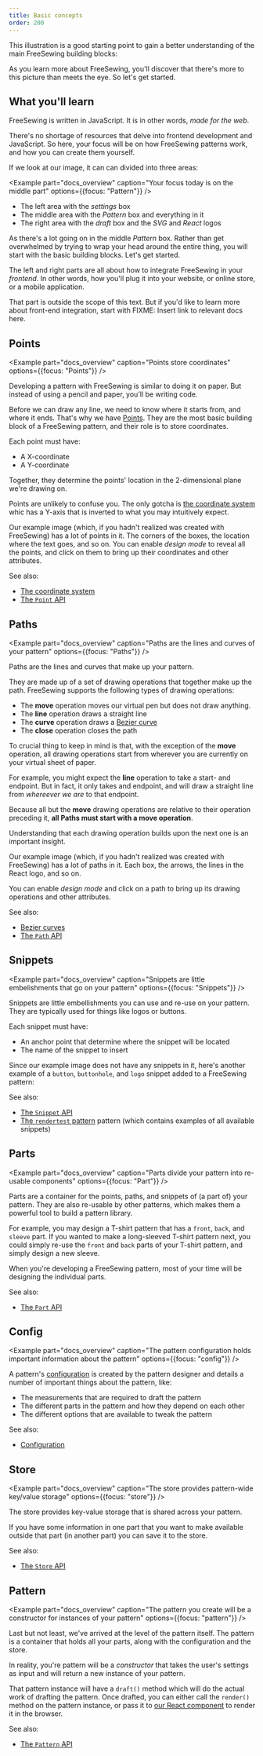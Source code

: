 ```yaml
---
title: Basic concepts
order: 200
---
```


This illustration is a good starting point to gain a better 
understanding of the main FreeSewing building blocks:

<Example 
  part="docs_overview" 
  caption="A schematic overview of FreeSewing"
/>

As you learn more about FreeSewing, you'll discover that there's more
to this picture than meets the eye. So let's get started.

## What you'll learn

FreeSewing is written in JavaScript. It is in other words, *made for the web*.

There's no shortage of resources that delve into frontend development and JavaScript.
So here, your focus will be on how 
FreeSewing patterns work, and how you can create them yourself. 

If we look at our image, it can can divided into three areas:

<Example 
  part="docs_overview" 
  caption="Your focus today is on the middle part"
  options={{focus: "Pattern"}}
/>

 - The left area with the *settings*  box
 - The middle area with the *Pattern* box and everything in it
 - The right area with the *draft* box and the *SVG* and *React* logos

As there's a lot going on in the middle *Pattern* box. Rather than get overwhelmed by
trying to wrap your head around the entire thing, you will start with the basic
building blocks. Let's get started.

<Note>

The left and right parts are all about how to integrate FreeSewing in your *frontend*.
In other words, how you'll plug it into your website, or online store, or a mobile
application.

That part is outside the scope of this text. But if you'd like to learn more
about front-end integration, start with FIXME: Insert link to relevant docs here.

</Note>

## Points

<Example 
  part="docs_overview" 
  caption="Points store coordinates"
  options={{focus: "Points"}}
/>

Developing a pattern with FreeSewing is similar to doing it on paper.
But instead of using a pencil and paper, you'll be writing code.

Before we can draw any line, we need to know where it starts from, and where it ends.
That's why we have [Points](/api/points). They are the most basic building block of a
FreeSewing pattern, and their role is to store coordinates.

Each point must have: 

 - A X-coordinate
 - A Y-coordinate

Together, they determine the points' location in the 2-dimensional plane we're drawing on.

<Note>

Points are unlikely to confuse you. The only gotcha is [the
coordinate system](/concepts/coordinates) whic has a Y-axis that is inverted to what you 
may intuitively expect.

</Note>

<Tip>

Our example image (which, if you hadn't realized was created with FreeSewing) has a lot of 
points in it. The corners of the boxes, the location where the text goes, and so on.
You can enable *design mode* to reveal all the points, and click on them to bring up their
coordinates and other attributes.

</Tip>

See also: 

 - [The coordinate system](/concepts/coordinates)
 - [The `Point` API](/api/point)

## Paths

<Example 
  part="docs_overview" 
  caption="Paths are the lines and curves of your pattern"
  options={{focus: "Paths"}}
/>

Paths are the lines and curves that make up your pattern.

They are made up of a set of drawing operations that together make up the path.
FreeSewing supports the following types of drawing operations:

 - The **move** operation moves our virtual pen but does not draw anything.
 - The **line** operation draws a straight line
 - The **curve** operation draws a [Bezier curve](/concepts/beziercurves) 
 - The **close** operation closes the path

To crucial thing to keep in mind is that, with the exception of the **move** operation,
all drawing operations start from wherever you are currently on your virtual sheet of paper.

For example, you might expect the **line** operation to take a start- and endpoint. 
But in fact, it only takes and endpoint, and will draw a straight line from *whereever we are* to that endpoint.

Because all but the **move** drawing operations are relative to their operation preceding it,
**all Paths must start with a move operation**.

Understanding that each drawing operation builds upon the next one is an important insight.

<Tip>

Our example image (which, if you hadn't realized was created with FreeSewing) has a lot of 
paths in it. Each box, the arrows, the lines in the React logo, and so on.

You can enable *design mode* and click on a path to bring up its drawing operations and other attributes.

</Tip>

See also: 

 - [Bezier curves](/concepts/beziercurves)
 - [The `Path` API](/api/path)

## Snippets

<Example 
  part="docs_overview" 
  caption="Snippets are little embelishments that go on your pattern"
  options={{focus: "Snippets"}}
/>

Snippets are little embellishments you can use and re-use on your pattern.
They are typically used for things like logos or buttons. 

Each snippet must have:

 - An anchor point that determine where the snippet will be located
 - The name of the snippet to insert

Since our example image does not have any snippets in it, here's another example
of a `button`, `buttonhole`, and `logo` snippet added to a FreeSewing pattern:

<Example 
  part="snippet" 
  caption="An example of the use of snippets"
/>

See also: 

 - [The `Snippet` API](/api/snippet)
 - [The `rendertest` pattern](/pakages/rendertest) pattern (which contains examples of all available snippets)

## Parts

<Example 
  part="docs_overview" 
  caption="Parts divide your pattern into re-usable components"
  options={{focus: "Part"}}
/>

Parts are a container for the points, paths, and snippets of (a part of) your pattern.
They are also re-usable by other patterns, which makes them a powerful tool to build 
a pattern library.

For example, you may design a T-shirt pattern that has a `front`, `back`, and `sleeve` part.
If you wanted to make a long-sleeved T-shirt pattern next, you could simply re-use the `front`
and `back` parts of your T-shirt pattern, and simply design a new sleeve.

When you're developing a FreeSewing pattern, most of your time will be designing the individual parts.

See also: 

 - [The `Part` API](/api/part)

## Config

<Example 
  part="docs_overview" 
  caption="The pattern configuration holds important information about the pattern"
  options={{focus: "config"}}
/>

A pattern's [configuration](/config) is created by the pattern designer
and details a number of important things about the pattern, like:

 - The measurements that are required to draft the pattern
 - The different parts in the pattern and how they depend on each other
 - The different options that are available to tweak the pattern

See also:

 - [Configuration](/config)

## Store

<Example 
  part="docs_overview" 
  caption="The store provides pattern-wide key/value storage"
  options={{focus: "store"}}
/>

The store provides key-value storage that is shared across your pattern.

If you have some information in one part that you want to make available
outside that part (in another part) you can save it to the store.

See also:

 - [The `Store` API](/api/part)

## Pattern

<Example 
  part="docs_overview" 
  caption="The pattern you create will be a constructor for instances of your pattern"
  options={{focus: "pattern"}}
/>

Last but not least, we've arrived at the level of the pattern itself.
The pattern is a container that holds all your parts, along with the configuration
and the store.

In reality, you're pattern will be a *constructor* that takes the user's settings as
input and will return a new instance of your pattern.

That pattern instance will have a `draft()` method which will do the actual work of 
drafting the pattern. Once drafted, you can either call the `render()` method on 
the pattern instance, or pass it to [our React component](/packages/components) to render it in the browser.

See also: 

 - [The `Pattern` API](/api/part)


